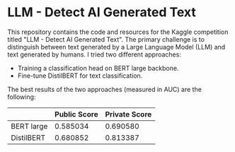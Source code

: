 # LLM - Detect AI Generated Text

This repository contains the code and resources for the Kaggle competition titled "LLM - Detect AI Generated Text". The primary challenge is to distinguish between text generated by a Large Language Model (LLM) and text generated by humans.
I tried two different approaches:

* Training a classification head on BERT large backbone.
* Fine-tune DistilBERT for text classification.

The best results of the two approaches (measured in AUC) are the following:

| |Public Score | Private Score |
|---|---|---|
|BERT large| 0.585034 | 0.690580 | 
|DistilBERT| 0.680852 | 0.813387  | 
